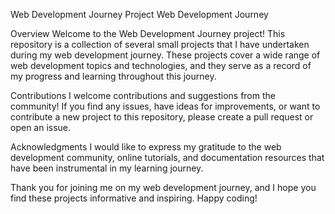 Web Development Journey Project
Web Development Journey

Overview
Welcome to the Web Development Journey project! This repository is a collection of several small projects that I have undertaken during my web development journey. These projects cover a wide range of web development topics and technologies, and they serve as a record of my progress and learning throughout this journey.

Contributions
I welcome contributions and suggestions from the community! If you find any issues, have ideas for improvements, or want to contribute a new project to this repository, please create a pull request or open an issue.
 
Acknowledgments
I would like to express my gratitude to the web development community, online tutorials, and documentation resources that have been instrumental in my learning journey.

Thank you for joining me on my web development journey, and I hope you find these projects informative and inspiring. Happy coding!
 
